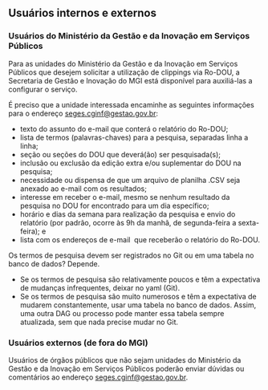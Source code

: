## Usuários internos e externos

### Usuários do Ministério da Gestão e da Inovação em Serviços Públicos

Para as unidades do Ministério da Gestão e da Inovação em Serviços Públicos que desejem solicitar a utilização de clippings via Ro-DOU, a Secretaria de Gestão e Inovação do MGI está disponível para auxiliá-las a configurar o serviço.

É preciso que a unidade interessada encaminhe as seguintes informações para o endereço [seges.cginf@gestao.gov.br](mailto:seges.cginf@gestao.gov.br):

* texto do assunto do e-mail que conterá o relatório do Ro-DOU;
* lista de termos (palavras-chaves) para a pesquisa, separadas linha a linha;
* seção ou seções do DOU que deverá(ão) ser pesquisada(s);
* inclusão ou exclusão da edição extra e/ou suplementar do DOU na pesquisa;
* necessidade ou dispensa de que um arquivo de planilha .CSV seja anexado ao e-mail com os resultados;
* interesse em receber o e-mail, mesmo se nenhum resultado da pesquisa no DOU for encontrado para um dia específico;
* horário e dias da semana para realização da pesquisa e envio do relatório (por padrão, ocorre às 9h da manhã, de segunda-feira a sexta-feira); e
* lista com os endereços de e-mail  que receberão o relatório do Ro-DOU.


Os termos de pesquisa devem ser registrados no Git ou em uma tabela no banco de dados? Depende.

* Se os termos de pesquisa são relativamente poucos e têm a expectativa de mudanças infrequentes, deixar no yaml (Git).
* Se os termos de pesquisa são muito numerosos e têm a expectativa de mudarem constantemente, usar uma tabela no banco de dados. Assim, uma outra DAG ou processo pode manter essa tabela sempre atualizada, sem que nada precise mudar no Git.

### Usuários externos (de fora do MGI)

Usuários de órgãos públicos que não sejam unidades do Ministério da Gestão e da Inovação em Serviços Públicos poderão enviar dúvidas ou comentários ao endereço [seges.cginf@gestao.gov.br](mailto:seges.cginf@gestao.gov.br).
